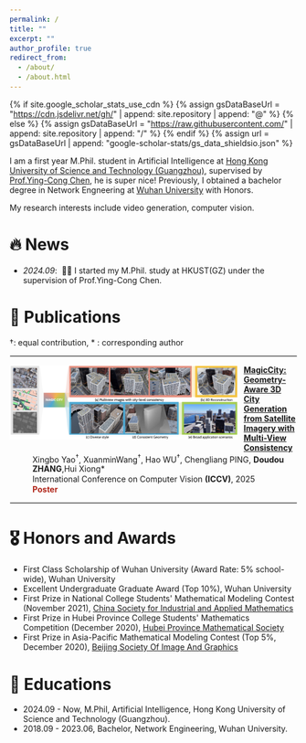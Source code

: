 ```yaml
---
permalink: /
title: ""
excerpt: ""
author_profile: true
redirect_from: 
  - /about/
  - /about.html
---
```


<style>
  dl {
    margin-top: 1px;
    margin-bottom: 5px; /* 调整这个值以获得合适的间距 */
    clear: both;
  }

  img {
    display: block;
    margin: 0px 10px 10px 0px; /* 图片居中 上右下左*/ 
    max-width: 100%; /* 限制图片最大宽度 */
  }

  hr {
    border: 1px solid #ebebeb; /* 调整分隔线的颜色和样式 */
    /* margin: 10px;  */
    clear: both; 
  }


  dl dd {
  color: #; 
  margin-top: 1px; 
  margin-bottom: 1px;
}

  dl dd strong {
  font-weight: bold;
  }


  .publication-title {
    font-weight: bold;
  }

  .image-container {
    display: flex;
    justify-content: center;
    gap: 10px; /* 控制图片间距 */
    margin: 20px 0;
  }

  .image-container img {
    max-width: 150px; /* 控制最大宽度 */
    height: auto;
    margin: 0; /* 移除原来的 margin */
  }

  .co-first {
    color: #B02418;
  }
  
</style>

{% if site.google_scholar_stats_use_cdn %}
{% assign gsDataBaseUrl = "https://cdn.jsdelivr.net/gh/" | append: site.repository | append: "@" %}
{% else %}
{% assign gsDataBaseUrl = "https://raw.githubusercontent.com/" | append: site.repository | append: "/" %}
{% endif %}
{% assign url = gsDataBaseUrl | append: "google-scholar-stats/gs_data_shieldsio.json" %}

<span class='anchor' id='about-me'></span>

I am a first year M.Phil. student in Artificial Intelligence at [Hong Kong University of Science and Technology (Guangzhou)](https://www.hkust-gz.edu.cn/), supervised by [Prof.Ying-Cong Chen](https://www.yingcong.me/), he is super nice! Previously, I obtained a bachelor degree in Network Engneering at [Wuhan University](https://www.whu.edu.cn/) with Honors. 

My research interests include video generation, computer vision.

# 🔥 News
- *2024.09*: &nbsp;🎉🎉 I started my M.Phil. study at HKUST(GZ) under the supervision of Prof.Ying-Cong Chen.


# 📝 Publications
&dagger;: equal contribution, * : corresponding author

<hr>

<dl>
  <dt><img align="left" width="400" src="../images/papers/magiccity.png" alt="MagicCity"></dt>
  <dd><a href="https://arxiv.org/abs/2503.16843" class="publication-title">MagicCity: Geometry-Aware 3D City Generation from Satellite Imagery with
Multi-View Consistency</a></dd>
  <dd>Xingbo Yao<sup>&dagger;</sup>, XuanminWang<sup>&dagger;</sup>, Hao WU<sup>&dagger;</sup>, Chengliang PING, <strong>Doudou ZHANG</strong>,Hui Xiong*</dd>
  <dd>International Conference on Computer Vision <strong>(ICCV)</strong>, 2025</dd>
  <dd style="color:#B02418;"><strong>Poster</strong></dd>
</dl>

<hr>

# 🎖 Honors and Awards
- First Class Scholarship of Wuhan University (Award Rate: 5% school-wide), Wuhan University
- Excellent Undergraduate Graduate Award (Top 10%), Wuhan University
- First Prize in National College Students' Mathematical Modeling Contest (November 2021), [China Society for Industrial and Applied Mathematics](https://csiam.org.cn/)
- First Prize in Hubei Province College Students' Mathematics Competition (December 2020), [Hubei Province Mathematical Society](https://www.hbmath.com.cn/)
- First Prize in Asia-Pacific Mathematical Modeling Contest (Top 5%, December 2020), [Beijing Society Of Image And Graphics](https://www.bsig.org.cn/)

# 📖 Educations
- 2024.09 - Now, M.Phil, Artificial Intelligence, Hong Kong University of Science and Technology (Guangzhou).
- 2018.09 - 2023.06, Bachelor, Network Engineering, Wuhan University. 